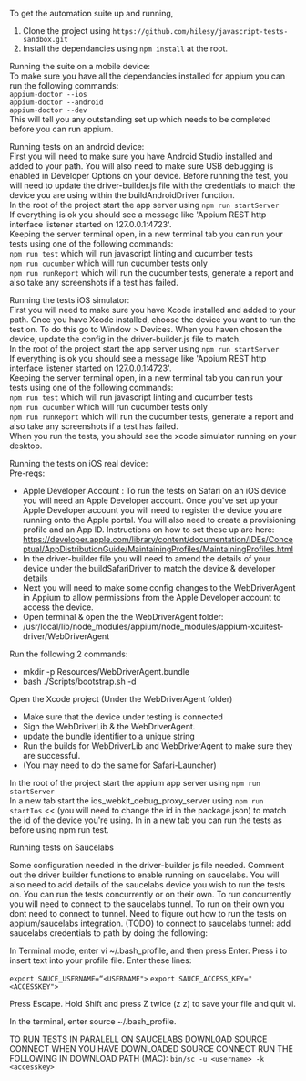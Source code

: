 To get the automation suite up and running, 
1) Clone the project using ```https://github.com/hilesy/javascript-tests-sandbox.git```
2) Install the dependancies using ```npm install``` at the root.


Running the suite on a mobile device:  
To make sure you have all the dependancies installed for appium you can run the following commands:   
```appium-doctor --ios```  
```appium-doctor --android```  
```appium-doctor --dev```  
This will tell you any outstanding set up which needs to be completed before you can run appium.


Running tests on an android device:  
First you will need to make sure you have Android Studio installed and added to your path. You will also need to make sure USB debugging is enabled in Developer Options on your device. Before running the test, you will need to update the driver-builder.js file with the credentials to match the device you are using within the buildAndroidDriver function.  
In the root of the project start the app server using ```npm run startServer```  
If everything is ok you should see a message like 'Appium REST http interface listener started on 127.0.0.1:4723'.  
Keeping the server terminal open, in a new terminal tab you can run your tests using one of the following commands:  
```npm run test``` which will run javascript linting and cucumber tests  
```npm run cucumber``` which will run cucumber tests only  
```npm run runReport``` which will run the cucumber tests, generate a report and also take any screenshots if a test has failed.  


Running the tests iOS simulator:  
First you will need to make sure you have Xcode installed and added to your path. Once you have Xcode installed, choose the device you want to run the test on. To do this go to Window > Devices. When you haven chosen the device, update the config in the driver-builder.js file to match.  
In the root of the project start the app server using ```npm run startServer```  
If everything is ok you should see a message like 'Appium REST http interface listener started on 127.0.0.1:4723'.  
Keeping the server terminal open, in a new terminal tab you can run your tests using one of the following commands:  
```npm run test``` which will run javascript linting and cucumber tests  
```npm run cucumber``` which will run cucumber tests only  
```npm run runReport``` which will run the cucumber tests, generate a report and also take any screenshots if a test has failed.  
When you run the tests, you should see the xcode simulator running on your desktop.   


Running the tests on iOS real device:  
Pre-reqs: 
- Apple Developer Account : To run the tests on Safari on an iOS device you will need an Apple Developer account. Once you've set up your Apple Developer account you will need to register the device you are running onto the Apple portal. 
You will also need to create a provisioning profile and an App ID. Instructions on how to set these up are here:
https://developer.apple.com/library/content/documentation/IDEs/Conceptual/AppDistributionGuide/MaintainingProfiles/MaintainingProfiles.html
- In the driver-builder file you will need to amend the details of your device under the buildSafariDriver to match the device & developer details
- Next you will need to make some config changes to the WebDriverAgent in Appium to allow permissions from the Apple Developer account to access the device. 
- Open terminal & open the the WebDriverAgent folder:
- /usr/local/lib/node_modules/appium/node_modules/appium-xcuitest-driver/WebDriverAgent

Run the following 2 commands:
- mkdir -p Resources/WebDriverAgent.bundle
- bash ./Scripts/bootstrap.sh -d

Open the Xcode project (Under the WebDriverAgent folder) 
- Make sure that the device under testing is connected
- Sign the WebDriverLib & the WebDriverAgent.
- update the bundle identifier to a unique string
- Run the builds for WebDriverLib and WebDriverAgent to make sure they are successful.
- (You may need to do the same for Safari-Launcher)

In the root of the project start the appium app server using ```npm run startServer```  
In a new tab start the ios_webkit_debug_proxy_server using ```npm run startIos``` << (you will need to change the id in the package.json) to match the id of the device you're using.
In in a new tab you can run the tests as before using npm run test.



Running tests on Saucelabs  

Some configuration needed in the driver-builder js file needed. Comment out the driver builder functions to enable running on saucelabs. You will also need to add details of the saucelabs device you wish to run the tests on. You can run the tests concurrently or on their own. To run concurrently you will need to connect to the saucelabs tunnel. To run on their own you dont need to connect to tunnel. 
Need to figure out how to run the tests on appium/saucelabs integration. 
(TODO)
to connect to saucelabs tunnel: add saucelabs credentials to path by doing the following:

In Terminal mode, enter vi ~/.bash_profile, and then press Enter.
Press i to insert text into your profile file.
Enter these lines:

```export SAUCE_USERNAME=“<USERNAME">```
```export SAUCE_ACCESS_KEY="<ACCESSKEY">```

Press Escape.
Hold Shift and press Z twice (z z) to save your file and quit vi.

In the terminal, enter source ~/.bash_profile.


TO RUN TESTS IN PARALELL ON SAUCELABS DOWNLOAD SOURCE CONNECT
WHEN YOU HAVE DOWNLOADED SOURCE CONNECT RUN THE FOLLOWING IN DOWNLOAD PATH (MAC):
```bin/sc -u <username> -k <accesskey>```


